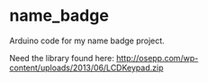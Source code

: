 # name_badge
Arduino code for my name badge project.

Need the library found here: http://osepp.com/wp-content/uploads/2013/06/LCDKeypad.zip
